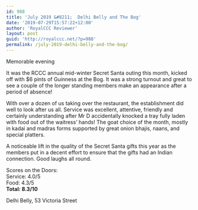 ```yaml
---
id: 988
title: 'July 2019 &#8211;  Delhi Belly and The Bog'
date: '2019-07-29T15:57:22+12:00'
author: 'RoyalCCC Reviewer'
layout: post
guid: 'http://royalccc.net/?p=988'
permalink: /july-2019-delhi-belly-and-the-bog/
---
```


Memorable evening

It was the RCCC annual mid-winter Secret Santa outing this month, kicked off with $6 pints of Guinness at the Bog. It was a strong turnout and great to see a couple of the longer standing members make an appearance after a period of absence!

With over a dozen of us taking over the restaurant, the establishment did well to look after us all. Service was excellent, attentive, friendly and certainly understanding after Mr D accidentally knocked a tray fully laden with food out of the waitress’ hands! The goat choice of the month, mostly in kadai and madras forms supported by great onion bhajis, naans, and special platters.

A noticeable lift in the quality of the Secret Santa gifts this year as the members put in a decent effort to ensure that the gifts had an Indian connection. Good laughs all round.

Scores on the Doors:  
Service: 4.0/5  
Food: 4.3/5  
**Total: 8.3/10**

Delhi Belly, 53 Victoria Street